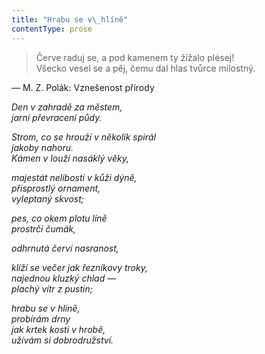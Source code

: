 ```yaml
---
title: "Hrabu se v\_hlíně"
contentType: prose
---
```


<section>

> Červe raduj se, a pod kamenem ty žížalo plésej!  
> Všecko vesel se a pěj, čemu dal hlas tvůrce milostný.

— M. Z. Polák: Vznešenost přírody

_Den v zahradě za městem,  
jarní převracení půdy._

</section>

<section>

_Strom, co se hrouží v několik spirál  
jakoby nahoru.  
Kámen v louži nasáklý věky,_

</section>

<section>

_majestát nelibosti v kůži dýně,  
přisprostlý ornament,  
vyleptaný skvost;_

</section>

<section>

_pes, co okem plotu líně  
prostrčí čumák,_

</section>

<section>

_odhrnutá červí nasranost,_

</section>

<section>

_klíží se večer jak řezníkovy troky,  
najednou kluzký chlad —  
plachý vítr z pustin;_

</section>

<section>

_hrabu se v hlíně,  
probírám drny  
jak krtek kosti v hrobě,  
užívám si dobrodružství._

</section>
